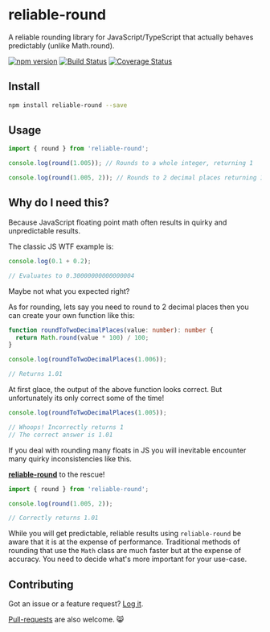 # reliable-round
A reliable rounding library for JavaScript/TypeScript that actually behaves predictably (unlike Math.round).

[![npm version](https://badge.fury.io/js/reliable-round.svg)](https://badge.fury.io/js/reliable-round)
[![Build Status](https://travis-ci.org/codeandcats/reliable-round.svg?branch=master)](https://travis-ci.org/codeandcats/reliable-round)
[![Coverage Status](https://coveralls.io/repos/github/codeandcats/reliable-round/badge.svg?branch=master)](https://coveralls.io/github/codeandcats/reliable-round?branch=master)


## Install
```sh
npm install reliable-round --save
```

## Usage
```typescript
import { round } from 'reliable-round';

console.log(round(1.005)); // Rounds to a whole integer, returning 1

console.log(round(1.005, 2)); // Rounds to 2 decimal places returning 1.01
```

## Why do I need this?
Because JavaScript floating point math often results in quirky and unpredictable results.

The classic JS WTF example is:

```typescript
console.log(0.1 + 0.2);

// Evaluates to 0.30000000000000004
```

Maybe not what you expected right?

As for rounding, lets say you need to round to 2 decimal places then you can create your own function like this:

```typescript
function roundToTwoDecimalPlaces(value: number): number {
  return Math.round(value * 100) / 100;
}

console.log(roundToTwoDecimalPlaces(1.006));

// Returns 1.01
```

At first glace, the output of the above function looks correct. But unfortunately its only correct some of the time!

```typescript
console.log(roundToTwoDecimalPlaces(1.005));

// Whoops! Incorrectly returns 1
// The correct answer is 1.01
```

If you deal with rounding many floats in JS you will inevitable encounter many quirky inconsistencies like this.

[**reliable-round**](https://www.npmjs.com/package/reliable-round) to the rescue!

```typescript
import { round } from 'reliable-round';

console.log(round(1.005, 2));

// Correctly returns 1.01
```

While you will get predictable, reliable results using `reliable-round` be aware that it is at the expense of performance. Traditional methods of rounding that use the `Math` class are much faster but at the expense of accuracy. You need to decide what's more important for your use-case.

## Contributing
Got an issue or a feature request? [Log it](https://github.com/codeandcats/reliable-round/issues).

[Pull-requests](https://github.com/codeandcats/reliable-round/pulls) are also welcome. 😸
